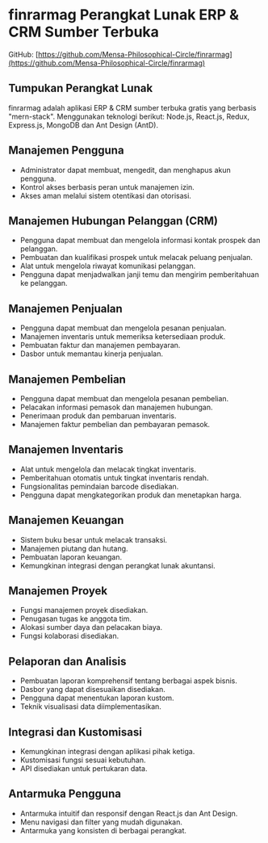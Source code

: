 # finrarmag Perangkat Lunak ERP & CRM Sumber Terbuka

GitHub: [https://github.com/Mensa-Philosophical-Circle/finrarmag](https://github.com/Mensa-Philosophical-Circle/finrarmag)

## Tumpukan Perangkat Lunak

finrarmag adalah aplikasi ERP & CRM sumber terbuka gratis yang berbasis "mern-stack". Menggunakan teknologi berikut: Node.js, React.js, Redux, Express.js, MongoDB dan Ant Design (AntD).

## Manajemen Pengguna

- Administrator dapat membuat, mengedit, dan menghapus akun pengguna.
- Kontrol akses berbasis peran untuk manajemen izin.
- Akses aman melalui sistem otentikasi dan otorisasi.

## Manajemen Hubungan Pelanggan (CRM)

- Pengguna dapat membuat dan mengelola informasi kontak prospek dan pelanggan.
- Pembuatan dan kualifikasi prospek untuk melacak peluang penjualan.
- Alat untuk mengelola riwayat komunikasi pelanggan.
- Pengguna dapat menjadwalkan janji temu dan mengirim pemberitahuan ke pelanggan.

## Manajemen Penjualan

- Pengguna dapat membuat dan mengelola pesanan penjualan.
- Manajemen inventaris untuk memeriksa ketersediaan produk.
- Pembuatan faktur dan manajemen pembayaran.
- Dasbor untuk memantau kinerja penjualan.

## Manajemen Pembelian

- Pengguna dapat membuat dan mengelola pesanan pembelian.
- Pelacakan informasi pemasok dan manajemen hubungan.
- Penerimaan produk dan pembaruan inventaris.
- Manajemen faktur pembelian dan pembayaran pemasok.

## Manajemen Inventaris

- Alat untuk mengelola dan melacak tingkat inventaris.
- Pemberitahuan otomatis untuk tingkat inventaris rendah.
- Fungsionalitas pemindaian barcode disediakan.
- Pengguna dapat mengkategorikan produk dan menetapkan harga.

## Manajemen Keuangan

- Sistem buku besar untuk melacak transaksi.
- Manajemen piutang dan hutang.
- Pembuatan laporan keuangan.
- Kemungkinan integrasi dengan perangkat lunak akuntansi.

## Manajemen Proyek

- Fungsi manajemen proyek disediakan.
- Penugasan tugas ke anggota tim.
- Alokasi sumber daya dan pelacakan biaya.
- Fungsi kolaborasi disediakan.

## Pelaporan dan Analisis

- Pembuatan laporan komprehensif tentang berbagai aspek bisnis.
- Dasbor yang dapat disesuaikan disediakan.
- Pengguna dapat menentukan laporan kustom.
- Teknik visualisasi data diimplementasikan.

## Integrasi dan Kustomisasi

- Kemungkinan integrasi dengan aplikasi pihak ketiga.
- Kustomisasi fungsi sesuai kebutuhan.
- API disediakan untuk pertukaran data.

## Antarmuka Pengguna

- Antarmuka intuitif dan responsif dengan React.js dan Ant Design.
- Menu navigasi dan filter yang mudah digunakan.
- Antarmuka yang konsisten di berbagai perangkat.
